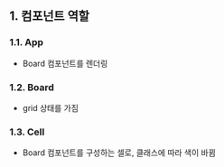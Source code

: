 ## 1. 컴포넌트 역할
### 1.1. App
- Board 컴포넌트를 렌더링
### 1.2. Board
- grid 상태를 가짐
### 1.3. Cell
- Board 컴포넌트를 구성하는 셀로, 클래스에 따라 색이 바뀜
